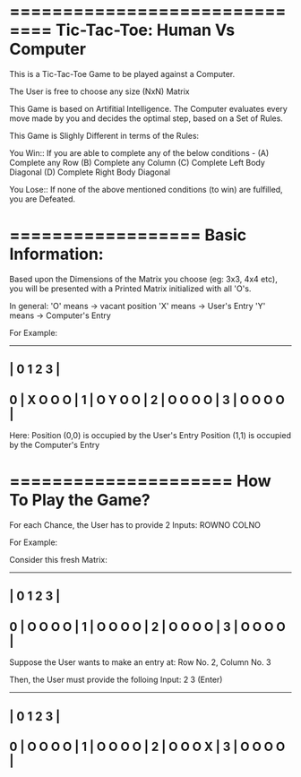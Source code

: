 ==============================
Tic-Tac-Toe: Human Vs Computer
==============================

This is a Tic-Tac-Toe Game to be played against a Computer.

The User is free to choose any size (NxN) Matrix

This Game is based on Artifitial Intelligence. The Computer evaluates every move made by you and decides the 
optimal step, based on a Set of Rules.

This Game is Slighly Different in terms of the Rules:


You Win:: If you are able to complete any of the below conditions -
(A) Complete any Row
(B) Complete any Column
(C) Complete Left Body Diagonal
(D) Complete Right Body Diagonal

You Lose:: If none of the above mentioned conditions (to win) are fulfilled, you are Defeated.

==================
Basic Information:
==================

Based upon the Dimensions of the Matrix you choose (eg: 3x3, 4x4 etc), you will be presented with a Printed Matrix
initialized with all 'O's.

In general: 'O' means -> vacant position
            'X' means -> User's Entry
            'Y' means -> Computer's Entry

For Example:

-----------------------
   |   0   1   2   3  |
-----------------------
 0 |   X   O   O   O  |
 1 |   O   Y   O   O  |
 2 |   O   O   O   O  |
 3 |   O   O   O   O  |
-----------------------

Here: Position (0,0) is occupied by the User's Entry
      Position (1,1) is occupied by the Computer's Entry


=====================
How To Play the Game?
=====================

For each Chance, the User has to provide 2 Inputs: ROWNO COLNO

For Example:

Consider this fresh Matrix:

-----------------------
   |   0   1   2   3  |
-----------------------
 0 |   O   O   O   O  |
 1 |   O   O   O   O  |
 2 |   O   O   O   O  |
 3 |   O   O   O   O  |
-----------------------

Suppose the User wants to make an entry at: Row No. 2, Column No. 3

Then, the User must provide the folloing Input: 2 3 (Enter)

-----------------------
   |   0   1   2   3  |
-----------------------
 0 |   O   O   O   O  |
 1 |   O   O   O   O  |
 2 |   O   O   O   X  |
 3 |   O   O   O   O  |
-----------------------






